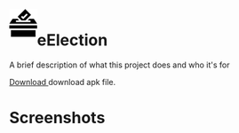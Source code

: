 
<img src="https://github.com/mokshajmera002/eElection/blob/master/app/src/main/res/drawable/icon_default.png" width="50" height="50" align="left">

# eElection
A brief description of what this project does and who it's for

[Download ](http://localhost/) download apk file.

# Screenshots





